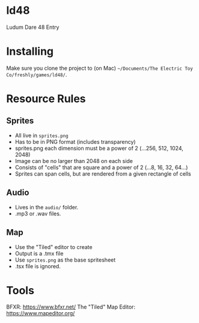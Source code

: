 # ld48
Ludum Dare 48 Entry

# Installing

Make sure you clone the project to (on Mac) `~/Documents/The Electric Toy Co/freshly/games/ld48/`.

# Resource Rules

## Sprites

- All live in `sprites.png`
- Has to be in PNG format (includes transparency)
- sprites.png each dimension must be a power of 2 (...256, 512, 1024, 2048)
- Image can be no larger than 2048 on each side
- Consists of "cells" that are square and a power of 2 (...8, 16, 32, 64...)
- Sprites can span cells, but are rendered from a given rectangle of cells

## Audio

- Lives in the `audio/` folder.
- .mp3 or .wav files.

## Map

- Use the "Tiled" editor to create
- Output is a .tmx file
- Use `sprites.png` as the base spritesheet
- .tsx file is ignored.

# Tools

BFXR: https://www.bfxr.net/
The "Tiled" Map Editor: https://www.mapeditor.org/
